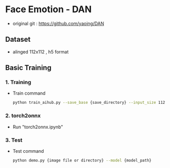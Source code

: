 # Face Emotion - DAN

- original git : https://github.com/yaoing/DAN


## Dataset
- alinged 112x112 , h5 format


## Basic Training
### 1. Training

- Train command
  ```bash
  python train_aihub.py --save_base {save_directory} --input_size 112 --batch_size 64 --num_classes 5 
  ```

### 2. torch2onnx

  - Run "torch2onnx.ipynb"


### 3. Test

- Test command
  ```bash
  python demo.py {image file or directory} --model {model_path}
  ```



